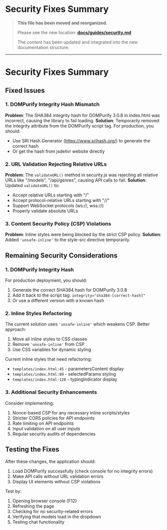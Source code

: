 # Security Fixes Summary

> **This file has been moved and reorganized.**
> 
> Please see the new location: **[docs/guides/security.md](docs/guides/security.md)**
> 
> The content has been updated and integrated into the new documentation structure.

---

# Security Fixes Summary

## Fixed Issues

### 1. DOMPurify Integrity Hash Mismatch
**Problem**: The SHA384 integrity hash for DOMPurify 3.0.8 in index.html was incorrect, causing the library to fail loading.
**Solution**: Temporarily removed the integrity attribute from the DOMPurify script tag. For production, you should:
- Use SRI Hash Generator (https://www.srihash.org/) to generate the correct hash
- Or get the hash from jsdelivr website directly

### 2. URL Validation Rejecting Relative URLs
**Problem**: The `validateURL()` method in security.js was rejecting all relative URLs like "/models", "/api/genres", causing API calls to fail.
**Solution**: Updated `validateURL()` to:
- Accept relative URLs starting with "/"
- Accept protocol-relative URLs starting with "//"
- Support WebSocket protocols (ws://, wss://)
- Properly validate absolute URLs

### 3. Content Security Policy (CSP) Violations
**Problem**: Inline styles were being blocked by the strict CSP policy.
**Solution**: Added `'unsafe-inline'` to the style-src directive temporarily.

## Remaining Security Considerations

### 1. DOMPurify Integrity Hash
For production deployment, you should:
1. Generate the correct SHA384 hash for DOMPurify 3.0.8
2. Add it back to the script tag: `integrity="sha384-[correct-hash]"`
3. Or use a different version with a known hash

### 2. Inline Styles Refactoring
The current solution uses `'unsafe-inline'` which weakens CSP. Better approach:
1. Move all inline styles to CSS classes
2. Remove `'unsafe-inline'` from CSP
3. Use CSS variables for dynamic styling

Current inline styles that need refactoring:
- `templates/index.html:45` - parametersContent display
- `templates/index.html:89` - selectedParams styling
- `templates/index.html:128` - typingIndicator display

### 3. Additional Security Enhancements
Consider implementing:
1. Nonce-based CSP for any necessary inline scripts/styles
2. Stricter CORS policies for API endpoints
3. Rate limiting on API endpoints
4. Input validation on all user inputs
5. Regular security audits of dependencies

## Testing the Fixes

After these changes, the application should:
1. Load DOMPurify successfully (check console for no integrity errors)
2. Make API calls without URL validation errors
3. Display UI elements without CSP violations

Test by:
1. Opening browser console (F12)
2. Refreshing the page
3. Checking for no security-related errors
4. Verifying that models load in the dropdown
5. Testing chat functionality